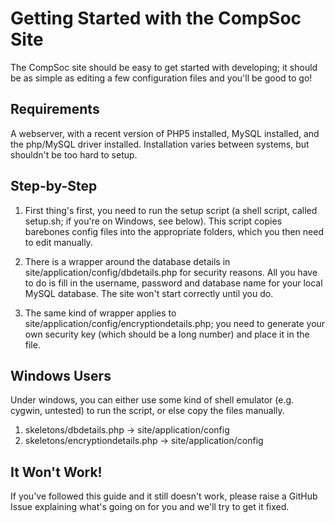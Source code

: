 Getting Started with the CompSoc Site
=====================================

The CompSoc site should be easy to get started with developing; it should be as simple as editing a few configuration files and you'll be good to go!

Requirements
------------

A webserver, with a recent version of PHP5 installed, MySQL installed, and the php/MySQL driver installed. Installation varies between systems, but shouldn't be too hard to setup.

Step-by-Step
------------

1. First thing's first, you need to run the setup script (a shell script, called setup.sh; if you're on Windows, see below). This script copies barebones config files into the appropriate folders, which you then need to edit manually.

2. There is a wrapper around the database details in site/application/config/dbdetails.php for security reasons. All you have to do is fill in the username, password and database name for your local MySQL database. The site won't start correctly until you do.

3. The same kind of wrapper applies to site/application/config/encryptiondetails.php; you need to generate your own security key (which should be a long number) and place it in the file.

Windows Users
-------------

Under windows, you can either use some kind of shell emulator (e.g. cygwin, untested) to run the script, or else copy the files manually.

1. skeletons/dbdetails.php -> site/application/config
2. skeletons/encryptiondetails.php -> site/application/config

It Won't Work!
--------------

If you've followed this guide and it still doesn't work, please raise a GitHub Issue explaining what's going on for you and we'll try to get it fixed.

